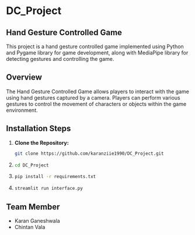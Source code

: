 # DC_Project

## Hand Gesture Controlled Game
This project is a hand gesture controlled game implemented using Python and Pygame library for game development, along with MediaPipe library for detecting gestures and controlling the game.

## Overview

The Hand Gesture Controlled Game allows players to interact with the game using hand gestures captured by a camera. Players can perform various gestures to control the movement of characters or objects within the game environment.

## Installation Steps

1. **Clone the Repository:**
   ```bash
   git clone https://github.com/karanziie1990/DC_Project.git
2. ```bash
   cd DC_Project
3. ```bash
   pip install -r requirements.txt
4. ```bash
   streamlit run interface.py


## Team Member
- Karan Ganeshwala
- Chintan Vala

